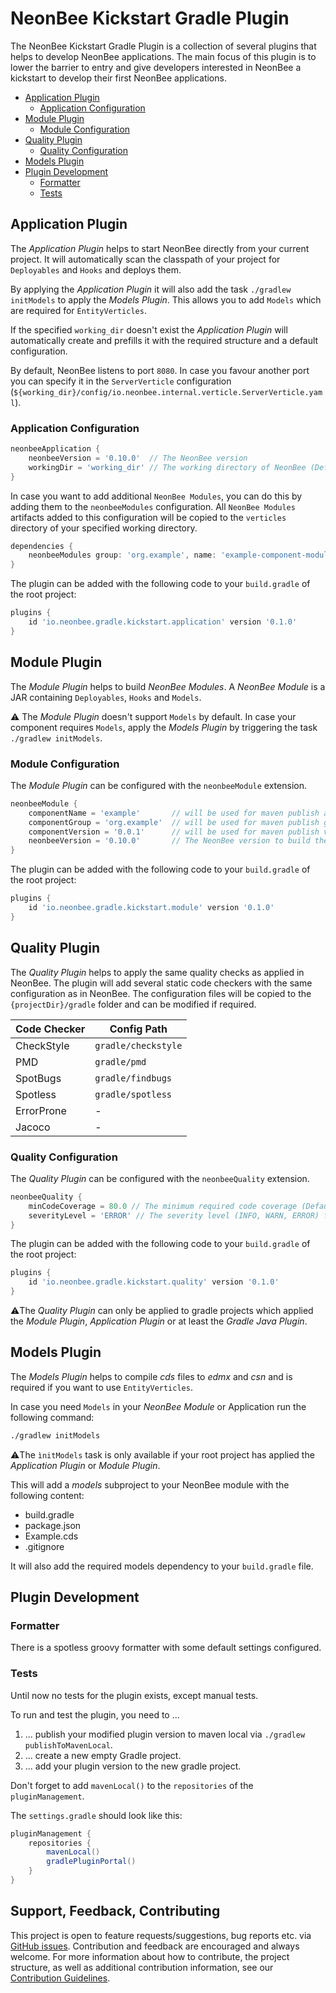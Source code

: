 # NeonBee Kickstart Gradle Plugin

The NeonBee Kickstart Gradle Plugin is a collection of several plugins that helps to develop NeonBee applications.
The main focus of this plugin is to lower the barrier to entry and give developers interested in NeonBee a
kickstart to develop their first NeonBee applications.

- [Application Plugin](#application-plugin)
  - [Application Configuration](#application-configuration)
- [Module Plugin](#module-plugin)
  - [Module Configuration](#module-configuration)
- [Quality Plugin](#quality-plugin)
  - [Quality Configuration](#quality-configuration)
- [Models Plugin](#models-plugin)
- [Plugin Development](#plugin-development)
  - [Formatter](#formatter)
  - [Tests](#tests)

## Application Plugin
The *Application Plugin* helps to start NeonBee directly from your current project. It will automatically
scan the classpath of your project for `Deployables` and `Hooks` and deploys them.

By applying the *Application Plugin* it will also add the task `./gradlew initModels` to apply
the *Models Plugin*. This allows you to add `Models` which are required for `ÈntityVerticles`.

If the specified `working_dir` doesn't exist the *Application Plugin* will automatically create and
prefills it with the required structure and a default configuration.

By default, NeonBee listens to port `8080`. In case you favour another port you can specify it in the `ServerVerticle`
configuration (`${working_dir}/config/io.neonbee.internal.verticle.ServerVerticle.yaml`).

### Application Configuration

```groovy
neonbeeApplication {
    neonbeeVersion = '0.10.0'  // The NeonBee version
    workingDir = 'working_dir' // The working directory of NeonBee (Default: working_dir)
}
```

In case you want to add additional `NeonBee Modules`, you can do this by adding them to the `neonbeeModules`
configuration. All `NeonBee Modules` artifacts added to this configuration will be copied to the `verticles` directory
of your specified working directory.

```groovy
dependencies {
    neonbeeModules group: 'org.example', name: 'example-component-module', version: '1.0.0'
}
```

The plugin can be added with the following code to your `build.gradle` of the root project:

```groovy
plugins {
    id 'io.neonbee.gradle.kickstart.application' version '0.1.0'
}
```

## Module Plugin

The *Module Plugin* helps to build *NeonBee Modules*. A *NeonBee Module* is a JAR containing
`Deployables`, `Hooks` and `Models`.

⚠️ The *Module Plugin* doesn't support `Models` by default. In case your component requires `Models`,
apply the *Models Plugin* by triggering the task `./gradlew initModels`.

### Module Configuration

The *Module Plugin* can be configured with the `neonbeeModule` extension.

```groovy
neonbeeModule {
    componentName = 'example'       // will be used for maven publish archivesBaseName
    componentGroup = 'org.example'  // will be used for maven publish group
    componentVersion = '0.0.1'      // will be used for maven publish version
    neonbeeVersion = '0.10.0'       // The NeonBee version to build the module against.
}
```

The plugin can be added with the following code to your `build.gradle` of the root project:

```groovy
plugins {
    id 'io.neonbee.gradle.kickstart.module' version '0.1.0'
}
```

## Quality Plugin

The *Quality Plugin* helps to apply the same quality checks as applied in NeonBee. The plugin will
add several static code checkers with the same configuration as in NeonBee. The configuration files will be
copied to the `{projectDir}/gradle` folder and can be modified if required.

| Code Checker | Config Path         |
|--------------|---------------------|
| CheckStyle   | `gradle/checkstyle` |
| PMD          | `gradle/pmd`        |
| SpotBugs     | `gradle/findbugs`   |
| Spotless     | `gradle/spotless`   |
| ErrorProne   | -                   |
| Jacoco       | -                   |

### Quality Configuration

The *Quality Plugin* can be configured with the `neonbeeQuality` extension.

```groovy
neonbeeQuality {
    minCodeCoverage = 80.0 // The minimum required code coverage (Default: 80.0)
    severityLevel = 'ERROR' // The severity level (INFO, WARN, ERROR) for the *Violations Plugin* (Default: WARN)
}
```

The plugin can be added with the following code to your `build.gradle` of the root project:

```groovy
plugins {
    id 'io.neonbee.gradle.kickstart.quality' version '0.1.0'
}
```

⚠️The *Quality Plugin* can only be applied to gradle projects which applied the *Module Plugin*,
*Application Plugin* or at least  the *Gradle Java Plugin*.

## Models Plugin

The *Models Plugin* helps to compile *cds* files to *edmx* and *csn* and is required
if you want to use `EntityVerticles`.

In case you need `Models` in your *NeonBee Module* or Application run the following command:

```bash
./gradlew initModels
```

⚠️The `ìnitModels` task is only available if your root project has applied the *Application Plugin*
or *Module Plugin*.

This will add a *models* subproject to your NeonBee module with the following content:

- build.gradle
- package.json
- Example.cds
- .gitignore

It will also add the required models dependency to your `build.gradle` file.

## Plugin Development

### Formatter

There is a spotless groovy formatter with some default settings configured.

### Tests

Until now no tests for the plugin exists, except manual tests.

To run and test the plugin, you need to ...

1. ... publish your modified plugin version to maven local via `./gradlew publishToMavenLocal`.
2. ... create a new empty Gradle project.
3. ... add your plugin version to the new gradle project.

Don't forget to add `mavenLocal()` to the `repositories` of the `pluginManagement`.

The `settings.gradle` should look like this:

```groovy
pluginManagement {
    repositories {
        mavenLocal()
        gradlePluginPortal()
    }
}
```

## Support, Feedback, Contributing

This project is open to feature requests/suggestions, bug reports etc. via [GitHub issues](https://github.com/SAP/neonbee-plugin-kickstart/issues). Contribution and feedback are encouraged and always welcome. For more information about how to contribute, the project structure, as well as additional contribution information, see our [Contribution Guidelines](CONTRIBUTING.md).
